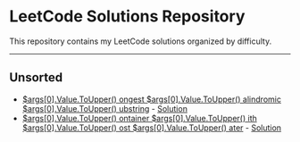 ﻿# LeetCode Solutions Repository

This repository contains my LeetCode solutions organized by difficulty.

---
## Unsorted

- [ $args[0].Value.ToUpper() ongest  $args[0].Value.ToUpper() alindromic  $args[0].Value.ToUpper() ubstring](https://leetcode.com/problems/longest-palindromic-substring) - [Solution](https://github.com/Samik123Mit/SAMSLAYS-DSA-LC/blob/main/unsorted/longest-palindromic-substring.cpp)
- [ $args[0].Value.ToUpper() ontainer  $args[0].Value.ToUpper() ith  $args[0].Value.ToUpper() ost  $args[0].Value.ToUpper() ater](https://leetcode.com/problems/container-with-most-water) - [Solution](https://github.com/Samik123Mit/SAMSLAYS-DSA-LC/blob/main/unsorted/container-with-most-water.cpp)


